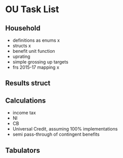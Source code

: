 # OU Task List

## Household

* definitions as enums x
* structs x
* benefit unit function
* uprating
* simple grossing up targets
* frs 2015-17 mapping x

## Results struct

## Calculations

* income tax
* NI
* CB
* Universal Credit, assuming 100% implementations
* semi pass-through of contingent benefits

## Tabulators
